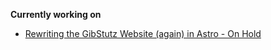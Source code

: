**Currently working on**
- [Rewriting the GibStutz Website (again) in Astro - On Hold](https://github.com/Cigdan/GibStutz-Website/tree/astro-rewrite-dev)
